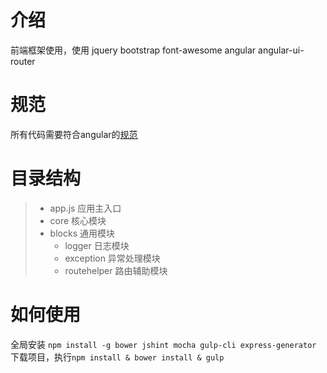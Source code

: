# 介绍

前端框架使用，使用 jquery bootstrap font-awesome angular angular-ui-router

# 规范
所有代码需要符合angular的[规范](https://github.com/johnpapa/angular-styleguide/blob/vscode/snips/i18n/zh-CN.md)

# 目录结构

> + app.js                  应用主入口
> + core                    核心模块
> + blocks                  通用模块
>     * logger                   日志模块
>     * exception                异常处理模块
>     * routehelper              路由辅助模块



# 如何使用
全局安装 `npm install -g bower jshint mocha gulp-cli express-generator`<br>
下载项目，执行`npm install & bower install & gulp`
